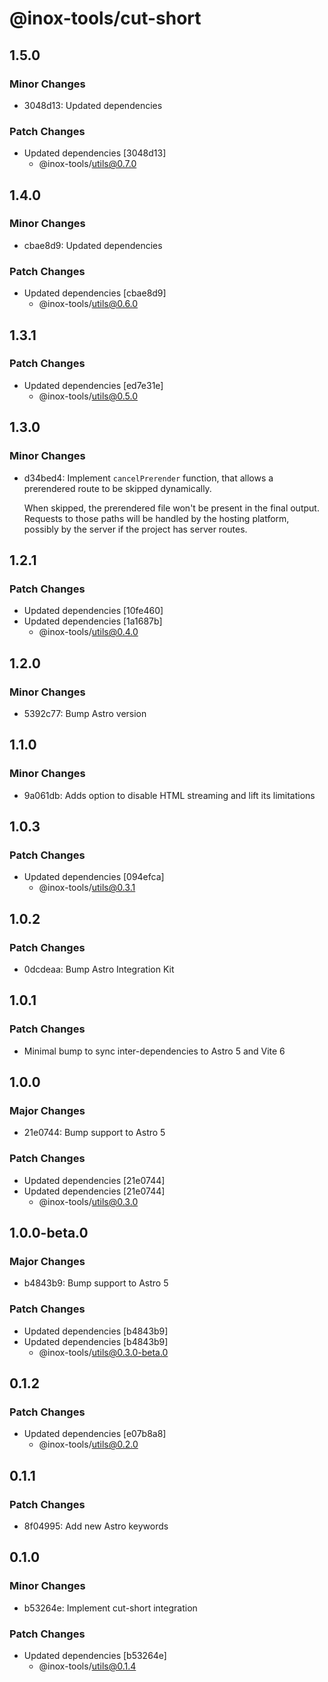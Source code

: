# @inox-tools/cut-short

## 1.5.0

### Minor Changes

- 3048d13: Updated dependencies

### Patch Changes

- Updated dependencies [3048d13]
  - @inox-tools/utils@0.7.0

## 1.4.0

### Minor Changes

- cbae8d9: Updated dependencies

### Patch Changes

- Updated dependencies [cbae8d9]
  - @inox-tools/utils@0.6.0

## 1.3.1

### Patch Changes

- Updated dependencies [ed7e31e]
  - @inox-tools/utils@0.5.0

## 1.3.0

### Minor Changes

- d34bed4: Implement `cancelPrerender` function, that allows a prerendered route to be skipped dynamically.

  When skipped, the prerendered file won't be present in the final output. Requests to those paths will be handled by the hosting platform, possibly by the server if the project has server routes.

## 1.2.1

### Patch Changes

- Updated dependencies [10fe460]
- Updated dependencies [1a1687b]
  - @inox-tools/utils@0.4.0

## 1.2.0

### Minor Changes

- 5392c77: Bump Astro version

## 1.1.0

### Minor Changes

- 9a061db: Adds option to disable HTML streaming and lift its limitations

## 1.0.3

### Patch Changes

- Updated dependencies [094efca]
  - @inox-tools/utils@0.3.1

## 1.0.2

### Patch Changes

- 0dcdeaa: Bump Astro Integration Kit

## 1.0.1

### Patch Changes

- Minimal bump to sync inter-dependencies to Astro 5 and Vite 6

## 1.0.0

### Major Changes

- 21e0744: Bump support to Astro 5

### Patch Changes

- Updated dependencies [21e0744]
- Updated dependencies [21e0744]
  - @inox-tools/utils@0.3.0

## 1.0.0-beta.0

### Major Changes

- b4843b9: Bump support to Astro 5

### Patch Changes

- Updated dependencies [b4843b9]
- Updated dependencies [b4843b9]
  - @inox-tools/utils@0.3.0-beta.0

## 0.1.2

### Patch Changes

- Updated dependencies [e07b8a8]
  - @inox-tools/utils@0.2.0

## 0.1.1

### Patch Changes

- 8f04995: Add new Astro keywords

## 0.1.0

### Minor Changes

- b53264e: Implement cut-short integration

### Patch Changes

- Updated dependencies [b53264e]
  - @inox-tools/utils@0.1.4

